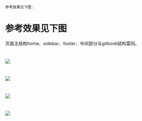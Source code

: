 ```
参考效果见下图：
```

# 参考效果见下图

页面主结构home、sidebar、footer、中间部分与gitbook结构雷同。

# ![](https://user-gold-cdn.xitu.io/2017/12/13/1604e8c38a485ac5?imageView2/0/w/1280/h/960/format/webp/ignore-error/1)

# ![](https://user-gold-cdn.xitu.io/2017/12/13/1604e8c38a485ac5?imageView2/0/w/1280/h/960/format/webp/ignore-error/1)

# ![](https://user-gold-cdn.xitu.io/2017/12/13/1604e8c38a485ac5?imageView2/0/w/1280/h/960/format/webp/ignore-error/1)

# ![](https://user-gold-cdn.xitu.io/2017/12/13/1604e8c38a485ac5?imageView2/0/w/1280/h/960/format/webp/ignore-error/1)



